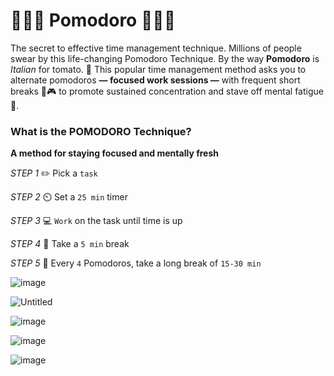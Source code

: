 # 🍅🍅🍅 Pomodoro 🍅🍅🍅

The secret to effective time management technique. Millions of people swear by this life-changing Pomodoro Technique. By the way **Pomodoro** is *Italian* for tomato. 🍅
This popular time management method asks you to alternate pomodoros **— focused work sessions —** with frequent short breaks 🍫🎮 to promote sustained concentration and stave off mental fatigue🧠.


### What is the POMODORO Technique?

**A method for staying focused and mentally fresh**

*STEP 1*  ✏️  Pick a `task`

*STEP 2*  ⏲️  Set a `25 min` timer

*STEP 3*  💻  `Work` on the task until time is up

*STEP 4*  📱  Take a `5 min` break

*STEP 5*  🍕  Every `4` Pomodoros, take a long break of `15-30 min`

![image](https://user-images.githubusercontent.com/17800800/209981465-0818682c-5e1d-47a0-88a5-a1aa166a0a1a.png)

![Untitled](https://user-images.githubusercontent.com/17800800/209981748-94c23b05-0c82-427e-9d07-a639d273ef36.png)

![image](https://user-images.githubusercontent.com/17800800/209981786-465efc4e-9917-4930-aed4-9ba66dcc0a7c.png)

![image](https://user-images.githubusercontent.com/17800800/209981876-55e20ce8-7cdd-48cf-ab73-185da7780305.png)

![image](https://user-images.githubusercontent.com/17800800/209981991-f7d6cee2-0ad8-4a73-846f-9916839303fa.png)

